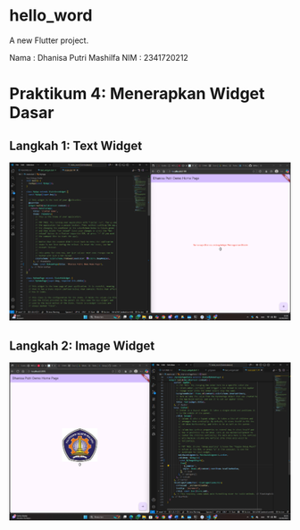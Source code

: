 # hello_word

A new Flutter project.

Nama : Dhanisa Putri Mashilfa
NIM : 2341720212


# Praktikum 4: Menerapkan Widget Dasar

## Langkah 1: Text Widget
![alt text](image.png)

## Langkah 2: Image Widget
![alt text](image-1.png)
